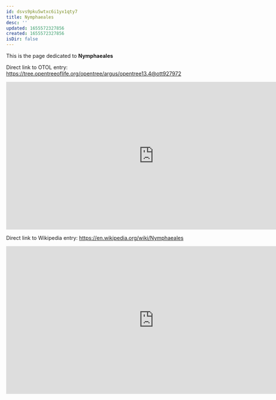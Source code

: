 ```yaml
---
id: dsvs9pku5wtxc6i1yx1qty7
title: Nymphaeales
desc: ''
updated: 1655572327856
created: 1655572327856
isDir: false
---
```

This is the page dedicated to **Nymphaeales**


Direct link to OTOL entry: https://tree.opentreeoflife.org/opentree/argus/opentree13.4@ott927972



<html>
    <body>
    <iframe src="https://tree.opentreeoflife.org/opentree/argus/opentree13.4@ott927972"
    width="800" height="400" frameborder="0" allowfullscreen> </iframe>
    </body>
</html>
    


Direct link to Wikipedia entry: https://en.wikipedia.org/wiki/Nymphaeales



<html>
    <body>
    <iframe src="https://en.wikipedia.org/wiki/Nymphaeales"
    width="800" height="400" frameborder="0" allowfullscreen> </iframe>
    </body>
</html>
    
